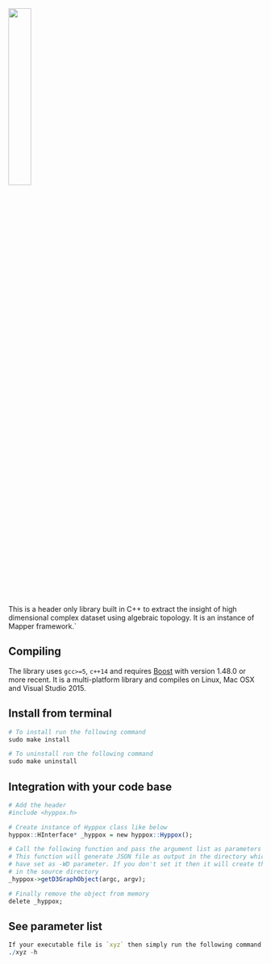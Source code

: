 <img src="https://github.com/xperthut/HYPPO-X/blob/master/images/logo_hypen.png" width="30%" style="margin:0" />

This is a header only library built in C++ to extract the insight of high dimensional complex dataset using algebraic topology. It is an instance of Mapper framework.`

## Compiling
The library uses `gcc>=5`, `c++14` and requires [Boost](http://www.boost.org/) with version 1.48.0 or more recent. It is a multi-platform library and compiles on Linux, Mac OSX and Visual Studio 2015.

## Install from terminal
```R
# To install run the following command
sudo make install

# To uninstall run the following command
sudo make uninstall
```

## Integration with your code base
```R
# Add the header
#include <hyppox.h>

# Create instance of Hyppox class like below
hyppox::HInterface* _hyppox = new hyppox::Hyppox();

# Call the following function and pass the argument list as parameters
# This function will generate JSON file as output in the directory which you 
# have set as -WD parameter. If you don't set it then it will create the file 
# in the source directory
_hyppox->getD3GraphObject(argc, argv);

# Finally remove the object from memory
delete _hyppox;
```
## See parameter list
```R
If your executable file is `xyz` then simply run the following command:
./xyz -h
```
